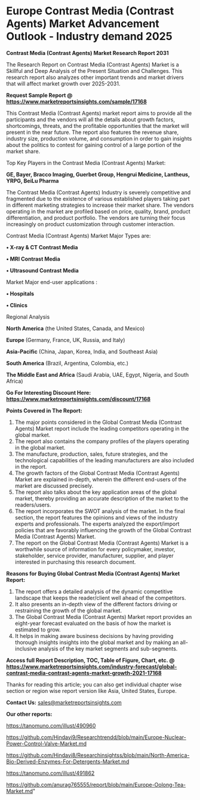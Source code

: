  # Europe Contrast Media (Contrast Agents) Market Advancement Outlook - Industry demand 2025

<strong>Contrast Media (Contrast Agents) Market Research Report 2031</strong>

The Research Report on Contrast Media (Contrast Agents) Market is a Skillful and Deep Analysis of the Present Situation and Challenges. This research report also analyzes other important trends and market drivers that will affect market growth over 2025-2031.

<strong>Request Sample Report @ <a href=https://www.marketreportsinsights.com/sample/17168>https://www.marketreportsinsights.com/sample/17168</a></strong>

This Contrast Media (Contrast Agents) market report aims to provide all the participants and the vendors will all the details about growth factors, shortcomings, threats, and the profitable opportunities that the market will present in the near future. The report also features the revenue share, industry size, production volume, and consumption in order to gain insights about the politics to contest for gaining control of a large portion of the market share.

Top Key Players in the Contrast Media (Contrast Agents) Market:

<strong>GE, Bayer, Bracco Imaging, Guerbet Group, Hengrui Medicine, Lantheus, YRPG, BeiLu Pharma</strong>

The Contrast Media (Contrast Agents) Industry is severely competitive and fragmented due to the existence of various established players taking part in different marketing strategies to increase their market share. The vendors operating in the market are profiled based on price, quality, brand, product differentiation, and product portfolio. The vendors are turning their focus increasingly on product customization through customer interaction.

Contrast Media (Contrast Agents) Market Major Types are:

<strong>• X-ray & CT Contrast Media

• MRI Contrast Media

• Ultrasound Contrast Media</strong>

Market Major end-user applications :

<strong>• Hospitals

• Clinics</strong>

Regional Analysis

</u><strong><b>North America</b></strong> (the United States, Canada, and Mexico)

<strong><b>Europe </b></strong>(Germany, France, UK, Russia, and Italy)

<strong><b>Asia-Pacific</b></strong> (China, Japan, Korea, India, and Southeast Asia)

<strong><b>South America</b></strong> (Brazil, Argentina, Colombia, etc.)

<strong><b>The Middle East and Africa</b></strong> (Saudi Arabia, UAE, Egypt, Nigeria, and South Africa)

<strong>Go For Interesting Discount Here: <a href=https://www.marketreportsinsights.com/discount/17168>https://www.marketreportsinsights.com/discount/17168</a></strong>

<strong>Points Covered in The Report:</strong>
<ol>
  <li>The major points considered in the Global Contrast Media (Contrast Agents) Market report include the leading competitors operating in the global market.</li>
  <li>The report also contains the company profiles of the players operating in the global market.</li>
  <li>The manufacture, production, sales, future strategies, and the technological capabilities of the leading manufacturers are also included in the report.</li>
  <li>The growth factors of the Global Contrast Media (Contrast Agents) Market are explained in-depth, wherein the different end-users of the market are discussed precisely.</li>
  <li>The report also talks about the key application areas of the global market, thereby providing an accurate description of the market to the readers/users.</li>
  <li>The report incorporates the SWOT analysis of the market. In the final section, the report features the opinions and views of the industry experts and professionals. The experts analyzed the export/import policies that are favorably influencing the growth of the Global Contrast Media (Contrast Agents) Market.</li>
  <li>The report on the Global Contrast Media (Contrast Agents) Market is a worthwhile source of information for every policymaker, investor, stakeholder, service provider, manufacturer, supplier, and player interested in purchasing this research document.</li>
</ol>
<strong>Reasons for Buying Global Contrast Media (Contrast Agents) Market Report:</strong>

<ol>
  <li>The report offers a detailed analysis of the dynamic competitive landscape that keeps the reader/client well ahead of the competitors.</li>
  <li>It also presents an in-depth view of the different factors driving or restraining the growth of the global market.</li>
  <li>The Global Contrast Media (Contrast Agents) Market report provides an eight-year forecast evaluated on the basis of how the market is estimated to grow.</li>
  <li>It helps in making aware business decisions by having providing thorough insights insights into the global market and by making an all-inclusive analysis of the key market segments and sub-segments.</li>
</ol>
<strong>Access full Report Description, TOC, Table of Figure, Chart, etc. @ <a href=https://www.marketreportsinsights.com/industry-forecast/global-contrast-media-contrast-agents-market-growth-2021-17168>https://www.marketreportsinsights.com/industry-forecast/global-contrast-media-contrast-agents-market-growth-2021-17168</a></strong>


Thanks for reading this article; you can also get individual chapter wise section or region wise report version like Asia, United States, Europe.

<strong>Contact Us:</strong>
sales@marketreportsinsights.com

<strong>Our other reports:</strong>

<a href=https://tanomuno.com/illust/490960>https://tanomuno.com/illust/490960</a>

<a href=https://github.com/Hindavi9/Researchtrendd/blob/main/Europe-Nuclear-Power-Control-Valve-Market.md>https://github.com/Hindavi9/Researchtrendd/blob/main/Europe-Nuclear-Power-Control-Valve-Market.md</a>

<a href=https://github.com/Hindavi8/Researchinsightss/blob/main/North-America-Bio-Derived-Enzymes-For-Detergents-Market.md>https://github.com/Hindavi8/Researchinsightss/blob/main/North-America-Bio-Derived-Enzymes-For-Detergents-Market.md</a>

<a href=https://tanomuno.com/illust/491862>https://tanomuno.com/illust/491862</a>

<a href=https://github.com/anurag765555/report/blob/main/Europe-Oolong-Tea-Market.md>https://github.com/anurag765555/report/blob/main/Europe-Oolong-Tea-Market.md</a>"
